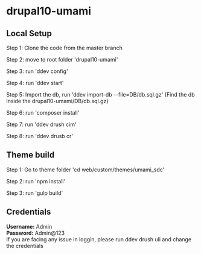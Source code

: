 # drupal10-umami
<h2>Local Setup</h2>

<p>Step 1: Clone the code from the master branch</p>
<p>Step 2: move to root folder 'drupal10-umami'</p>
<p>Step 3: run 'ddev config'</p>
<p>Step 4: run 'ddev start'</p>
<p>Step 5: Import the db, run 'ddev import-db --file=DB/db.sql.gz' (Find the db inside the drupal10-umami/DB/db.sql.gz)</p>
<p>Step 6: run 'composer install'</p>
<p>Step 7: run 'ddev drush cim'</p>
<p>Step 8: run 'ddev drusb cr'</p>

<h2>Theme build</h2>

<p>Step 1: Go to theme folder 'cd web/custom/themes/umami_sdc'</p>
<p>Step 2: run 'npm install'</p>
<p>Step 3: run 'gulp build'</p>

<h2>Credentials</h2>

<strong>Username:</strong> Admin<br />
<strong>Password:</strong> Admin@123<br />
If you are facing any issue in loggin, please run ddev drush uli and change the credentials
